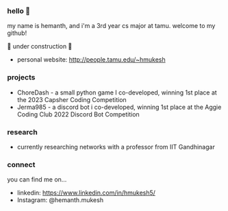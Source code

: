 ### hello 👋

my name is hemanth, and i'm a 3rd year cs major at tamu. welcome to my github!

🚧 under construction 🚧
- personal website: http://people.tamu.edu/~hmukesh

### projects
- ChoreDash - a small python game I co-developed, winning 1st place at the 2023 Capsher Coding Competition
- Jerma985 - a discord bot i co-developed, winning 1st place at the Aggie Coding Club 2022 Discord Bot Competition

### research
- currently researching networks with a professor from IIT Gandhinagar
<!--
**hmukesh5/hmukesh5** is a ✨ _special_ ✨ repository because its `README.md` (this file) appears on your GitHub profile.

Here are some ideas to get you started:

- 🔭 I’m currently working on ...
- 🌱 I’m currently learning ...
- 👯 I’m looking to collaborate on ...
- 🤔 I’m looking for help with ...
- 💬 Ask me about ...
- 📫 How to reach me: ...
- 😄 Pronouns: ...
- ⚡ Fun fact: ...
-->

### connect  
you can find me on...
- linkedin: https://www.linkedin.com/in/hmukesh5/
- Instagram: @hemanth.mukesh
